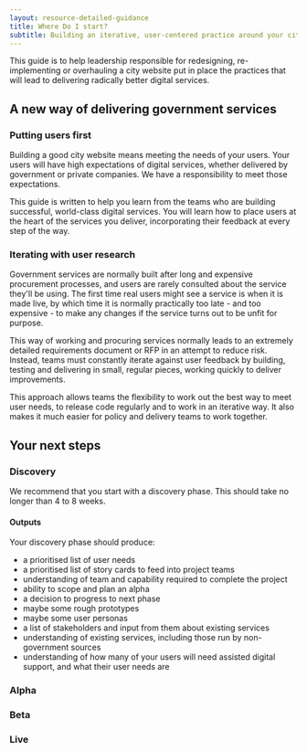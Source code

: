 ```yaml
---
layout: resource-detailed-guidance
title: Where Do I start?
subtitle: Building an iterative, user-centered practice around your city website
---
```

This guide is to help leadership responsible for redesigning, re-implementing or overhauling a city website put in place the practices that will lead to delivering radically better digital services.  

## A new way of delivering government services

### Putting users first

Building a good city website means meeting the needs of your users. Your users will have high expectations of digital services, whether delivered by government or private companies. We have a responsibility to meet those expectations. 

This guide is written to help you learn from the teams who are building successful, world-class digital services. You will learn how to place users at the heart of the services you deliver, incorporating their feedback at every step of the way. 

### Iterating with user research
Government services are normally built after long and expensive procurement processes, and users are rarely consulted about the service they'll be using. The first time real users might see a service is when it is made live, by which time it is normally practically too late - and too expensive - to make any changes if the service turns out to be unfit for purpose. 

This way of working and procuring services normally leads to an extremely detailed requirements document or RFP in an attempt to reduce risk. Instead, teams must constantly iterate against user feedback by building, testing and delivering in small, regular pieces, working quickly to deliver improvements.

This approach allows teams the flexibility to work out the best way to meet user needs, to release code regularly and to work in an iterative way. It also makes it much easier for policy and delivery teams to work together.

## Your next steps

### Discovery
We recommend that you start with a discovery phase. This should take no longer than 4 to 8 weeks. 

#### Outputs

Your discovery phase should produce:

 - a prioritised list of user needs
 - a prioritised list of story cards to feed into project teams
 - understanding of team and capability required to complete the project
 - ability to scope and plan an alpha
 - a decision to progress to next phase
 - maybe some rough prototypes
 - maybe some user personas
 - a list of stakeholders and input from them about existing services
 - understanding of existing services, including those run by non-government sources
 - understanding of how many of your users will need assisted digital support, and what their user needs are

### Alpha

### Beta


### Live

